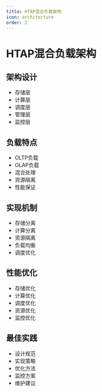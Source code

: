 ```yaml
---
title: HTAP混合负载架构
icon: architecture
order: 2
---
```


# HTAP混合负载架构

## 架构设计
- 存储层
- 计算层
- 调度层
- 管理层
- 监控层

## 负载特点
- OLTP负载
- OLAP负载
- 混合处理
- 资源隔离
- 性能保证

## 实现机制
- 存储分离
- 计算分离
- 资源隔离
- 负载均衡
- 调度优化

## 性能优化
- 存储优化
- 计算优化
- 调度优化
- 资源优化
- 监控优化

## 最佳实践
- 设计规范
- 实现策略
- 优化方法
- 监控方案
- 维护建议
